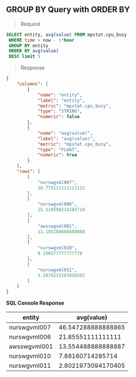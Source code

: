 ## GROUP BY Query with ORDER BY

> Request

```sql
SELECT entity, avg(value) FROM mpstat.cpu_busy 
 WHERE time > now - 1*hour 
 GROUP BY entity 
 ORDER BY avg(value) 
 DESC limit 5
```

> Response

```json
{
    "columns": [
        {
            "name": "entity",
            "label": "entity",
            "metric": "mpstat.cpu_busy",
            "type": "STRING",
            "numeric": false
        },
        {
            "name": "avg(value)",
            "label": "avg(value)",
            "metric": "mpstat.cpu_busy",
            "type": "FLOAT",
            "numeric": true
        }
    ],
    "rows": [
        [
            "nurswgvml007",
            18.775111111111112
        ],
        [
            "nurswgvml006",
            15.119598214285714
        ],
        [
            "awsswgvml001",
            11.185288888888888
        ],
        [
            "nurswgvml010",
            9.196577777777778
        ],
        [
            "nurswgvml011",
            3.2876233183856503
        ]
    ]
}
```

**SQL Console Response**

| entity       | avg(value)         | 
|--------------|--------------------| 
| nurswgvml007 | 46.547288888888865 | 
| nurswgvml006 | 21.85551111111111  | 
| awsswgvml001 | 13.554488888888887 | 
| nurswgvml010 | 7.88160714285714   | 
| nurswgvml011 | 2.8021973094170405 | 

